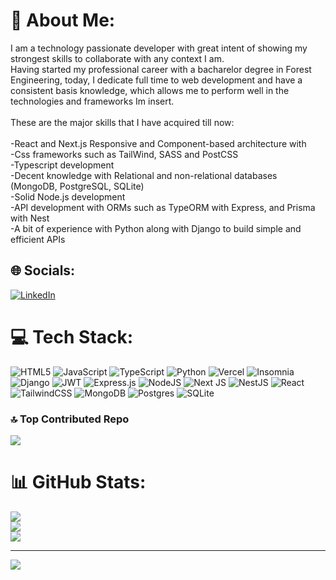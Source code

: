 # 💫 About Me:
I am a technology passionate developer with great intent of showing my strongest skills to collaborate with any context I am. <br>Having started my professional career with a bacharelor degree in Forest Engineering, today, I dedicate full time to web development and have a consistent basis knowledge, which allows me to perform well in the technologies and frameworks Im insert.<br><br>These are the major skills that I have acquired till now:<br><br>-React and Next.js Responsive and Component-based architecture with <br>-Css frameworks such as TailWind, SASS and PostCSS<br>-Typescript development<br>-Decent knowledge with Relational and non-relational databases (MongoDB, PostgreSQL, SQLite)<br>-Solid Node.js development<br>-API development with ORMs such as TypeORM with Express, and Prisma with Nest<br>-A bit of experience with Python along with Django to build simple and efficient APIs<br>


## 🌐 Socials:
[![LinkedIn](https://img.shields.io/badge/LinkedIn-%230077B5.svg?logo=linkedin&logoColor=white)](https://linkedin.com/in/https://www.linkedin.com/in/jonathanmir/) 

# 💻 Tech Stack:
![HTML5](https://img.shields.io/badge/html5-%23E34F26.svg?style=for-the-badge&logo=html5&logoColor=white) ![JavaScript](https://img.shields.io/badge/javascript-%23323330.svg?style=for-the-badge&logo=javascript&logoColor=%23F7DF1E) ![TypeScript](https://img.shields.io/badge/typescript-%23007ACC.svg?style=for-the-badge&logo=typescript&logoColor=white) ![Python](https://img.shields.io/badge/python-3670A0?style=for-the-badge&logo=python&logoColor=ffdd54) ![Vercel](https://img.shields.io/badge/vercel-%23000000.svg?style=for-the-badge&logo=vercel&logoColor=white) ![Insomnia](https://img.shields.io/badge/Insomnia-black?style=for-the-badge&logo=insomnia&logoColor=5849BE) ![Django](https://img.shields.io/badge/django-%23092E20.svg?style=for-the-badge&logo=django&logoColor=white) ![JWT](https://img.shields.io/badge/JWT-black?style=for-the-badge&logo=JSON%20web%20tokens) ![Express.js](https://img.shields.io/badge/express.js-%23404d59.svg?style=for-the-badge&logo=express&logoColor=%2361DAFB) ![NodeJS](https://img.shields.io/badge/node.js-6DA55F?style=for-the-badge&logo=node.js&logoColor=white) ![Next JS](https://img.shields.io/badge/Next-black?style=for-the-badge&logo=next.js&logoColor=white) ![NestJS](https://img.shields.io/badge/nestjs-%23E0234E.svg?style=for-the-badge&logo=nestjs&logoColor=white) ![React](https://img.shields.io/badge/react-%2320232a.svg?style=for-the-badge&logo=react&logoColor=%2361DAFB) ![TailwindCSS](https://img.shields.io/badge/tailwindcss-%2338B2AC.svg?style=for-the-badge&logo=tailwind-css&logoColor=white) ![MongoDB](https://img.shields.io/badge/MongoDB-%234ea94b.svg?style=for-the-badge&logo=mongodb&logoColor=white) ![Postgres](https://img.shields.io/badge/postgres-%23316192.svg?style=for-the-badge&logo=postgresql&logoColor=white) ![SQLite](https://img.shields.io/badge/sqlite-%2307405e.svg?style=for-the-badge&logo=sqlite&logoColor=white)


### 🔝 Top Contributed Repo
![](https://github-contributor-stats.vercel.app/api?username=jonathanmir&limit=5&theme=dark&combine_all_yearly_contributions=true)

# 📊 GitHub Stats:
![](https://github-readme-stats.vercel.app/api?username=jonathanmir&theme=dark&hide_border=false&include_all_commits=false&count_private=false)<br/>
![](https://github-readme-streak-stats.herokuapp.com/?user=jonathanmir&theme=dark&hide_border=false)<br/>
![](https://github-readme-stats.vercel.app/api/top-langs/?username=jonathanmir&theme=dark&hide_border=false&include_all_commits=false&count_private=false&layout=compact)


---
[![](https://visitcount.itsvg.in/api?id=jonathanmir&icon=0&color=0)](https://visitcount.itsvg.in)

<!-- Proudly created with GPRM ( https://gprm.itsvg.in ) -->
